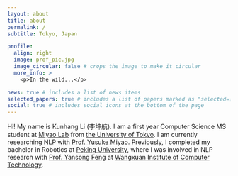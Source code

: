 ```yaml
---
layout: about
title: about
permalink: /
subtitle: Tokyo, Japan

profile:
  align: right
  image: prof_pic.jpg
  image_circular: false # crops the image to make it circular
  more_info: >
    <p>In the wild...</p>

news: true # includes a list of news items
selected_papers: true # includes a list of papers marked as "selected={true}"
social: true # includes social icons at the bottom of the page
---
```


Hi! My name is Kunhang Li (李坤航). I am a first year Computer Science MS student at [Miyao Lab](https://mynlp.is.s.u-tokyo.ac.jp/en/index) from [the University of Tokyo](https://www.i.u-tokyo.ac.jp/index_e.shtml). I am currently researching NLP with [Prof. Yusuke Miyao](https://researchmap.jp/yusuke/?lang=english). Previously, I completed my bachelor in Robotics at [Peking University](https://www.pku.edu.cn/), where I was involved in NLP research with [Prof. Yansong Feng](https://sites.google.com/site/ysfeng/home) at [Wangxuan Institute of Computer Technology](https://www.icst.pku.edu.cn/).